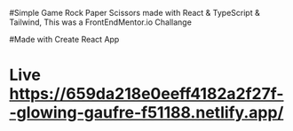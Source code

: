 #Simple Game Rock Paper Scissors made with React & TypeScript & Tailwind, This was a FrontEndMentor.io Challange

#Made with Create React App

# Live https://659da218e0eeff4182a2f27f--glowing-gaufre-f51188.netlify.app/
